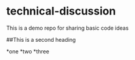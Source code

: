# technical-discussion
This is a demo repo for sharing basic code ideas

##This is a second heading

*one
*two
*three
